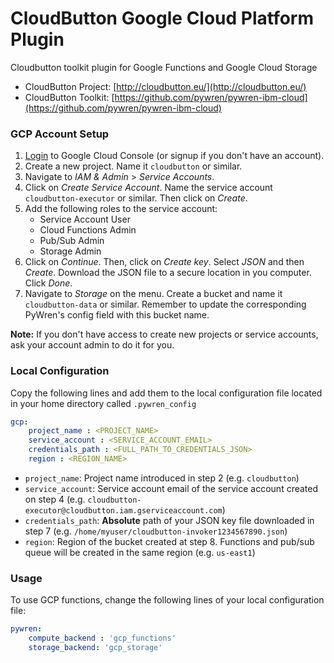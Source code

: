 # CloudButton Google Cloud Platform Plugin
Cloudbutton toolkit plugin for Google Functions and Google Cloud Storage

- CloudButton Project: [http://cloudbutton.eu/](http://cloudbutton.eu/)
- CloudButton Toolkit: [https://github.com/pywren/pywren-ibm-cloud](https://github.com/pywren/pywren-ibm-cloud)

### GCP Account Setup

 1. [Login](https://console.cloud.google.com) to Google Cloud Console (or signup if you don't have an account).
 2. Create a new project. Name it `cloudbutton` or similar.
 3. Navigate to *IAM & Admin* > *Service Accounts*.
 4. Click on *Create Service Account*. Name the service account `cloudbutton-executor` or similar. Then click on *Create*.
 6. Add the following roles to the service account:
	 - Service Account User
	 - Cloud Functions Admin
	 - Pub/Sub Admin
	 - Storage Admin
 7. Click on *Continue*. Then, click on *Create key*. Select *JSON* and then *Create*. Download the JSON file to a secure location in you computer. Click *Done*.
 8. Navigate to *Storage* on the menu. Create a bucket and name it `cloudbutton-data` or similar. Remember to update the corresponding PyWren's config field with this bucket name.

**Note:**  If you don't have access to create new projects or service accounts, ask your account admin to do it for you.

### Local Configuration

Copy the following lines and add them to the local configuration file located in your home directory called `.pywren_config`

```yaml
gcp:
    project_name : <PROJECT_NAME>
    service_account : <SERVICE_ACCOUNT_EMAIL>
    credentials_path : <FULL_PATH_TO_CREDENTIALS_JSON>
    region : <REGION_NAME>
```

 - `project_name`: Project name introduced in step 2 (e.g. `cloudbutton`)
 - `service_account`: Service account email of the service account created on step 4 (e.g. `cloudbutton-executor@cloudbutton.iam.gserviceaccount.com`)
 - `credentials_path`: **Absolute** path of your JSON key file downloaded in step 7 (e.g. `/home/myuser/cloudbutton-invoker1234567890.json`)
 - `region`: Region of the bucket created at step 8. Functions and pub/sub queue will be created in the same region (e.g. `us-east1`)

### Usage

To use GCP functions, change the following lines of your local configuration file:
```yaml
pywren:
    compute_backend : 'gcp_functions'
    storage_backend: 'gcp_storage'
```
